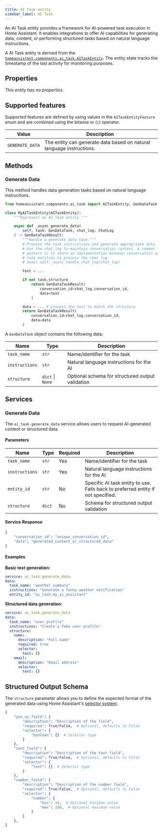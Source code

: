 ```yaml
---
title: AI Task entity
sidebar_label: AI Task
---
```


An AI Task entity provides a framework for AI-powered task execution in Home Assistant. It enables integrations to offer AI capabilities for generating data, content, or performing structured tasks based on natural language instructions.

A AI Task entity is derived from the [`homeassistant.components.ai_task.AITaskEntity`](https://github.com/home-assistant/core/blob/dev/homeassistant/components/ai_task/entity.py). The entity state tracks the timestamp of the last activity for monitoring purposes.

## Properties

_This entity has no properties._

## Supported features

Supported features are defined by using values in the `AITaskEntityFeature` enum and are combined using the bitwise or (`|`) operator.

| Value | Description
| ----- | -----------
| `GENERATE_DATA` | The entity can generate data based on natural language instructions.

## Methods

### Generate Data

This method handles data generation tasks based on natural language instructions.

```python
from homeassistant.components.ai_task import AITaskEntity, GenDataTask, GenDataTaskResult

class MyAITaskEntity(AITaskEntity):
    """Represent an AI Task entity."""

    async def _async_generate_data(
        self, task: GenDataTask, chat_log: ChatLog
    ) -> GenDataTaskResult:
        """Handle a generate data task."""
        # Process the task instructions and generate appropriate data
        # Use the chat_log to maintain conversation context. A common
        # pattern is to share an implementation between conversation and AI
        # task entities to process the chat log.
        # await self._async_handle_chat_log(chat_log)

        text = ...

        if not task.structure
            return GenDataTaskResult(
                conversation_id=chat_log.conversation_id,
                data=text
            )

        data = ... # process the text to match the structure
        return GenDataTaskResult(
            conversation_id=chat_log.conversation_id,
            data=data
        )

```

A `GenDataTask` object contains the following data:

| Name | Type | Description
| ---- | ---- | -----------
| `task_name` | `str` | Name/identifier for the task
| `instructions` | `str` | Natural language instructions for the AI
| `structure` | `dict` \| `None` | Optional schema for structured output validation

## Services

### Generate Data

The `ai_task.generate_data` service allows users to request AI-generated content or structured data.

#### Parameters

| Name | Type | Required | Description
| ---- | ---- | -------- | -----------
| `task_name` | `str` | Yes | Name/identifier for the task
| `instructions` | `str` | Yes | Natural language instructions for the AI
| `entity_id` | `str` | No | Specific AI task entity to use. Falls back to preferred entity if not specified.
| `structure` | `dict` | No | Schema for structured output validation

#### Service Response

```python
{
    "conversation_id": "unique_conversation_id",
    "data": "generated_content_or_structured_data"
}
```

#### Examples

**Basic text generation:**
```yaml
service: ai_task.generate_data
data:
  task_name: "weather_summary"
  instructions: "Generate a funny weather notification"
  entity_id: "ai_task.my_ai_assistant"
```

**Structured data generation:**
```yaml
service: ai_task.generate_data
data:
  task_name: "user_profile"
  instructions: "Create a fake user profile"
  structure:
    name:
      description: "Full name"
      required: true
      selector:
        text: {}
    email:
      description: "Email address"
      selector:
        text: {}
```

## Structured Output Schema

The `structure` parameter allows you to define the expected format of the generated data using Home Assistant's [selector system](https://www.home-assistant.io/docs/blueprint/selectors/):

```python
{
    "yes_no_field": {
        "description": "Description of the field",
        "required": True/False,  # Optional, defaults to False
        "selector": {
            "boolean": {}  # Selector type
        }
    },
    "text_field": {
        "description": "Description of the text field",
        "required": True/False,  # Optional, defaults to False
        "selector": {
            "text": {}  # Selector type
        }
    },
    "number_field": {
        "description": "Description of the number field",
        "required": True/False,  # Optional, defaults to False
        "selector": {
            "number": {
                "min": 18,  # Optional minimum value
                "max": 100,  # Optional maximum value
            }
        }
    },
}
```

